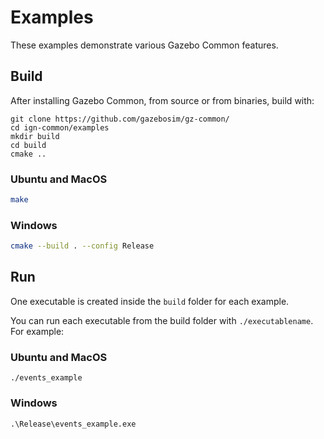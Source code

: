 # Examples

These examples demonstrate various Gazebo Common features.

## Build

After installing Gazebo Common, from source or from binaries, build with:

```
git clone https://github.com/gazebosim/gz-common/
cd ign-common/examples
mkdir build
cd build
cmake ..
```

### Ubuntu and MacOS

```bash
make
```

### Windows

```bash
cmake --build . --config Release
```

## Run

One executable is created inside the `build` folder for each example.

You can run each executable from the build folder with `./executablename`. For example:

### Ubuntu and MacOS

`./events_example`

### Windows

`.\Release\events_example.exe`
